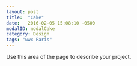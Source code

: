 ```yaml
---
layout: post
title:  "Cake"
date:   2016-02-05 15:08:10 -0500
modalID: modalCake
category: Design
tags: "wwx Paris"
---
```

Use this area of the page to describe your project.
